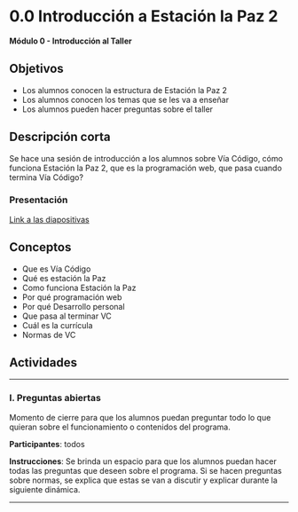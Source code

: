 # 0.0 Introducción a Estación la Paz 2

**Módulo 0 - Introducción al Taller**

## Objetivos

- Los alumnos conocen la estructura de Estación la Paz 2
- Los alumnos conocen los temas que se les va a enseñar
- Los alumnos pueden hacer preguntas sobre el taller

## Descripción corta

Se hace una sesión de introducción a los alumnos sobre Vía Código,
cómo funciona Estación la Paz 2, que es la programación web, que pasa cuando termina Vía Código?

### Presentación

[Link a las diapositivas](https://docs.google.com/presentation/d/1bIEkJnQqsRRfjtSaD3Be9PDzTrSOIPRfAVO3csbd9S4/edit?usp=sharing)

## Conceptos

- Que es Vía Código
- Qué es estación la Paz
- Como funciona Estación la Paz
- Por qué programación web
- Por qué Desarrollo personal
- Que pasa al terminar VC
- Cuál es la currícula
- Normas de VC

## Actividades

---

### I. Preguntas abiertas

Momento de cierre para que los alumnos puedan preguntar todo lo que quieran sobre el funcionamiento o contenidos del programa.

**Participantes**: todos

**Instrucciones**: Se brinda un espacio para que los alumnos puedan hacer todas las preguntas que deseen sobre el programa. Si se hacen preguntas sobre normas, se explica que estas se van a discutir y explicar durante la siguiente dinámica.

---
